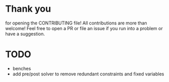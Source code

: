 # Thank you

for opening the CONTRIBUTING file! All contributions are more than welcome! Feel free to open a PR or file an issue if you run into a problem or have a suggestion.

# TODO

* benches
* add pre/post solver to remove redundant constraints and fixed variables
